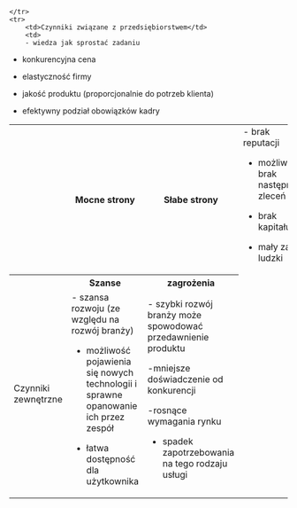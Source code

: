 <table>
    <tr>
        <th></th>
        <th>Mocne strony</th>
        <th>Słabe strony</th>
        
    </tr>
    <tr>
        <td>Czynniki związane z przedsiębiorstwem</td>
        <td>
        - wiedza jak sprostać zadaniu
        
        
- konkurencyjna cena
 

- elastyczność firmy
 

- jakość produktu (proporcjonalnie do potrzeb klienta)


- efektywny podział obowiązków kadry
</td>
        <td>- brak reputacji


- możliwy brak następnych zleceń


- brak kapitału


- mały zasób ludzki
</td>
    </tr>
            <th></th>
        <th>Szanse</th>
        <th>zagrożenia</th>
    <tr>
        <td>Czynniki zewnętrzne</td>
        <td>- szansa rozwoju (ze względu na rozwój branży)


- możliwość pojawienia się nowych technologii i sprawne opanowanie ich przez zespół


- łatwa dostępność dla użytkownika	
</td>
        <td>- szybki rozwój branży może spowodować przedawnienie produktu


-mniejsze doświadczenie od konkurencji


-rosnące wymagania rynku


- spadek zapotrzebowania na tego rodzaju usługi
</td>
    </tr>
</table>
